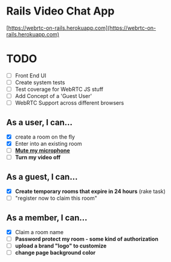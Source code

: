 # Rails Video Chat App

[https://webrtc-on-rails.herokuapp.com](https://webrtc-on-rails.herokuapp.com)

# TODO

- [ ] Front End UI
- [ ] Create system tests
- [ ] Test coverage for WebRTC JS stuff
- [ ] Add Concept of a 'Guest User'
- [ ] WebRTC Support across different browsers

## As a user, I can...

- [x] create a room on the fly
- [x] Enter into an existing room
- [ ] __[Mute my microphone](https://stackoverflow.com/questions/35512314/how-to-mute-unmute-mic-in-webrtc)__
- [ ] __Turn my video off__

## As a guest, I can...

- [x] __Create temporary rooms that expire in 24 hours__ (rake task)
- [ ] "register now to claim this room"

## As a member, I can...

- [x] Claim a room name
- [ ] __Password protect my room - some kind of authorization__
- [ ] __upload a brand "logo" to customize__
- [ ] __change page background color__
